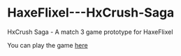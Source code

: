 # HaxeFlixel---HxCrush-Saga
HxCrush Saga - A match 3 game prototype for HaxeFlixel



You can play the game [here](https://harpwood.itch.io/hxcrush-saga) 